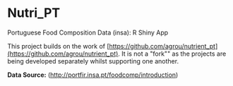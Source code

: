 # Nutri_PT
Portuguese Food Composition Data (insa): R Shiny App

This project builds on the work of [https://github.com/agrou/nutrient_pt](https://github.com/agrou/nutrient_pt). It is not a "fork"" as the projects are being developed separately whilst supporting one another.

**Data Source:** (http://portfir.insa.pt/foodcomp/introduction)

